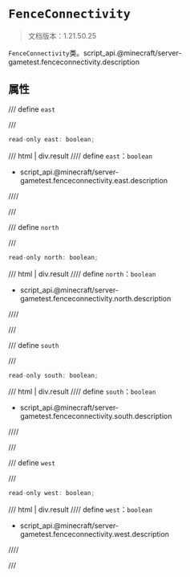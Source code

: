 # `FenceConnectivity`

> 文档版本：1.21.50.25

`FenceConnectivity`类。script_api.@minecraft/server-gametest.fenceconnectivity.description

## 属性

/// define
`east`


///

```js
read-only east: boolean;
```

/// html | div.result
//// define
`east`：`boolean`

- script_api.@minecraft/server-gametest.fenceconnectivity.east.description


////

///


/// define
`north`


///

```js
read-only north: boolean;
```

/// html | div.result
//// define
`north`：`boolean`

- script_api.@minecraft/server-gametest.fenceconnectivity.north.description


////

///


/// define
`south`


///

```js
read-only south: boolean;
```

/// html | div.result
//// define
`south`：`boolean`

- script_api.@minecraft/server-gametest.fenceconnectivity.south.description


////

///


/// define
`west`


///

```js
read-only west: boolean;
```

/// html | div.result
//// define
`west`：`boolean`

- script_api.@minecraft/server-gametest.fenceconnectivity.west.description


////

///

